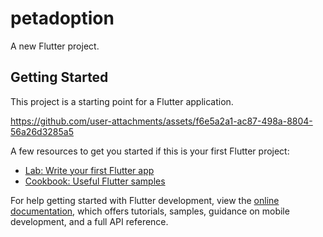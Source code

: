 # petadoption

A new Flutter project.

## Getting Started

This project is a starting point for a Flutter application.


https://github.com/user-attachments/assets/f6e5a2a1-ac87-498a-8804-56a26d3285a5


A few resources to get you started if this is your first Flutter project:

- [Lab: Write your first Flutter app](https://docs.flutter.dev/get-started/codelab)
- [Cookbook: Useful Flutter samples](https://docs.flutter.dev/cookbook)

For help getting started with Flutter development, view the
[online documentation](https://docs.flutter.dev/), which offers tutorials,
samples, guidance on mobile development, and a full API reference.
